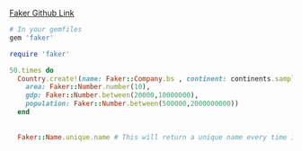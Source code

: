 [Faker Github Link](https://github.com/stympy/faker)


```ruby
# In your gemfiles
gem 'faker'

```


```ruby
require 'faker'

50.times do
  Country.create!(name: Faker::Company.bs , continent: continents.sample,
    area: Faker::Number.number(10),
    gdp: Faker::Number.between(20000,10000000),
    population: Faker::Number.between(500000,2000000000))
  end
  
  
  Faker::Name.unique.name # This will return a unique name every time it is called

```
